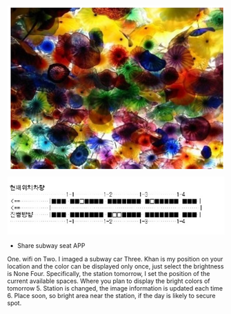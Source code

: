 



![line22](../project_images/cover02.png?raw=true "Example Image")

![line22](../project_images/subway02.jpg?raw=true "subway02")

- Share subway seat APP 

One. wifi on 
Two. I imaged a subway car 
Three. Khan is my position on your location and the color can be displayed only once, just select the brightness is None 
Four. Specifically, the station tomorrow, I set the position of the current available spaces. Where you plan to display the bright colors of tomorrow 
5. Station is changed, the image information is updated each time 
6. Place soon, so bright area near the station, if the day is likely to secure spot.
